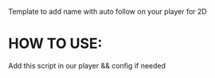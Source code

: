 Template to add name with auto follow on your player for 2D

# HOW TO USE:
Add this script in our player && config if needed